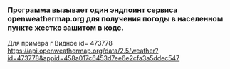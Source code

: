 ### Программа вызывает один эндпоинт сервиса openweathermap.org для получения погоды в населенном пункте жестко зашитом в коде.
Для примера г Видное id= 473778
https://api.openweathermap.org/data/2.5/weather?id=473778&appid=458a017c6453d7ee6e2cfa3a5ddec547
